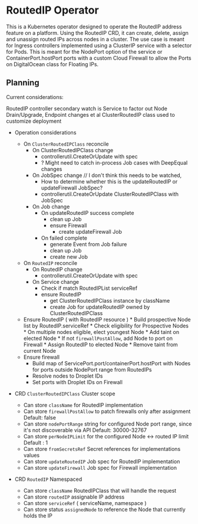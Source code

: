 # RoutedIP Operator #

This is a Kubernetes operator designed to operate the RoutedIP address feature on a platform. Using the RoutedIP CRD, it can create, delete, assign and unassign routed IPs across nodes in a cluster. The use case is meant for Ingress controllers implemented using a ClusterIP service with a selector for Pods. This is meant for the NodePort option of the service or ContainerPort.hostPort ports with a custom Cloud Firewall to allow the Ports on DigitalOcean class for Floating IPs.

## Planning ##

Current considerations:

RoutedIP controller secondary watch is Service to factor out Node Drain/Upgrade, Endpoint changes et al
ClusterRoutedIP class used to customize deployment 

* Operation considerations
    - On `ClusterRoutedIPClass` reconcile
        * On ClusterRoutedIPClass change
            - controllerutil.CreateOrUpdate with spec
            - ? Might need to catch in-process Job cases with DeepEqual changes
        * On JobSpec change // I don't think this needs to be watched, 
            - How to determine whether this is the updateRoutedIP or updateFirewall JobSpec?
            - controllerutil.CreateOrUpdate ClusterRoutedIPClass with JobSpec
        * On Job change
            - On updateRoutedIP success complete
                * clean up Job
                * ensure Firewall
                    - create updateFirewall Job
            - On failed complete
                * generate Event from Job failure
                * clean up Job
                * create new Job
    - On `RoutedIP` reconcile
        * On RoutedIP change
            - controllerutil.CreateOrUpdate with spec
        * On Service change
            - Check if match RoutedIPList serviceRef
            - ensure RoutedIP
                * get ClusterRoutedIPClass instance by className
                * create Job for updateRoutedIP owned by ClusterRoutedIPClass
    - Ensure RoutedIP ( with RoutedIP resource )
            * Build prospective Node list by RoutedIP.serviceRef
            * Check eligibility for Prospective Nodes
            * On multiple nodes eligible, elect youngest Node
            * Add taint on elected Node
            * If not `firewallPostAllow`, add Node to port on Firewall
            * Assign RoutedIP to elected Node
            * Remove taint from current Node
    - Ensure firewall
        * Build map of ServicePort.port/containerPort.hostPort with Nodes for ports outside NodePort range from RoutedIPs
        * Resolve nodes to Droplet IDs
        * Set ports with Droplet IDs on Firewall

* CRD `ClusterRoutedIPClass` Cluster scope
    - Can store `className` for RoutedIP implementation
    - Can store `firewallPostAllow` to patch firewalls only after assignment Default: false
    - Can store `nodePortRange` string for configured Node port range, since it's not discoverable via API Default: 30000-32767
    - Can store `perNodeIPLimit` for the configured Node <-> routed IP limit Default : 1
    - Can store `fromSecretsRef` Secret references for implementations values
    - Can store `updateRoutedIP` Job spec for RoutedIP implementation
    - Can store `updateFirewall` Job spec for Firewall implementation

* CRD `RoutedIP` Namespaced
    - Can store `className` RoutedIPClass that will handle the request
    - Can store `routedIP` assignable IP address
    - Can store `serviceRef` ( serviceName, namespace )
    - Can store status `assignedNode` to reference the Node that currently holds the IP
